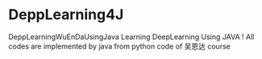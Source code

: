 # DeppLearning4J
DeppLearningWuEnDaUsingJava
Learning DeepLearning Using JAVA !
All codes are implemented by java from python code of 吴恩达 course 
